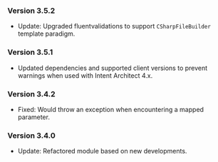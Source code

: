 ### Version 3.5.2

- Update: Upgraded fluentvalidations to support `CSharpFileBuilder` template paradigm.

### Version 3.5.1

- Updated dependencies and supported client versions to prevent warnings when used with Intent Architect 4.x.

### Version 3.4.2

- Fixed: Would throw an exception when encountering a mapped parameter.

### Version 3.4.0

- Update: Refactored module based on new developments.